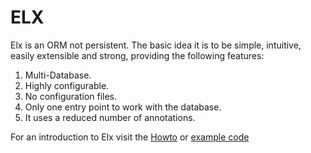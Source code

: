 # ELX #


Elx is an ORM not persistent. The basic idea it is to be simple, intuitive, easily extensible and strong, providing the following features:
  1. Multi-Database.
  1. Highly configurable.
  1. No configuration files.
  1. Only one entry point to work with the database.
  1. It uses a reduced number of annotations.

For an introduction to Elx visit the [Howto](Motivation.md) or [example code](http://code.google.com/p/orm-elx/source/browse/trunk/elx-example/src/test/java/org/elx/orm/test/annt/)